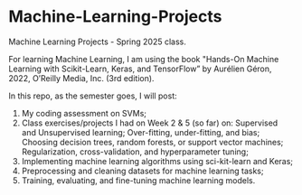 # Machine-Learning-Projects
Machine Learning Projects - Spring 2025 class.

For learning Machine Learning, I am using the book "Hands-On Machine Learning with Scikit-Learn, Keras, and TensorFlow” by Aurélien Géron, 2022, O’Reilly Media, Inc. (3rd edition).

In this repo, as the semester goes, I will post:
1. My coding assessment on SVMs;
2. Class exercises/projects I had on Week 2 & 5 (so far) on:
   Supervised and Unsupervised learning;
   Over-fitting, under-fitting, and bias;
   Choosing decision trees, random forests, or support vector machines;
   Regularization, cross-validation, and hyperparameter tuning;
3. Implementing machine learning algorithms using sci-kit-learn and Keras;
4. Preprocessing and cleaning datasets for machine learning tasks;
5. Training, evaluating, and fine-tuning machine learning models.
